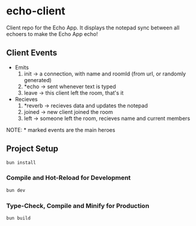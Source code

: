 # echo-client

Client repo for the Echo App. It displays the notepad sync between all echoers to make the Echo App echo!

## Client Events

- Emits
  1. init -> a connection, with name and roomId (from url, or randomly generated)
  2. \*echo -> sent whenever text is typed
  3. leave -> this client left the room, that's it
- Recieves
  1. \*reverb -> recieves data and updates the notepad
  2. joined -> new client joined the room
  3. left -> someone left the room, recieves name and current members

NOTE: \* marked events are the main heroes

## Project Setup

```sh
bun install
```

### Compile and Hot-Reload for Development

```sh
bun dev
```

### Type-Check, Compile and Minify for Production

```sh
bun build
```
